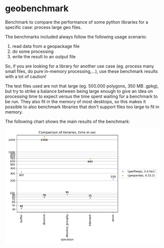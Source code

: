 # geobenchmark
Benchmark to compare the performance of some python libraries for a specific 
case: process large geo files. 

The benchmarks included always follow the following usage scenario: 
1) read data from a geopackage file
2) do some processing
3) write the result to an output file

So, if you are looking for a library for another use case (eg. process many 
small files, do pure in-memory processing,...), use these benchmark results 
with a lot of caution!

The test files used are not that large (eg. 500.000 polygons, 350 MB .gpkg), 
but try to strike a balance between being large enough to give an idea on 
processing time to expect versus the time spent waiting for a benchmark to be 
run. They also fit in the memory of most desktops, so this makes it possible 
to also benchmark libraries that don't support files too large to fit in 
memory.

The following chart shows the main results of the benchmark:

![Geo benchmark](geobenchmark/results/GeoBenchmark.png)
